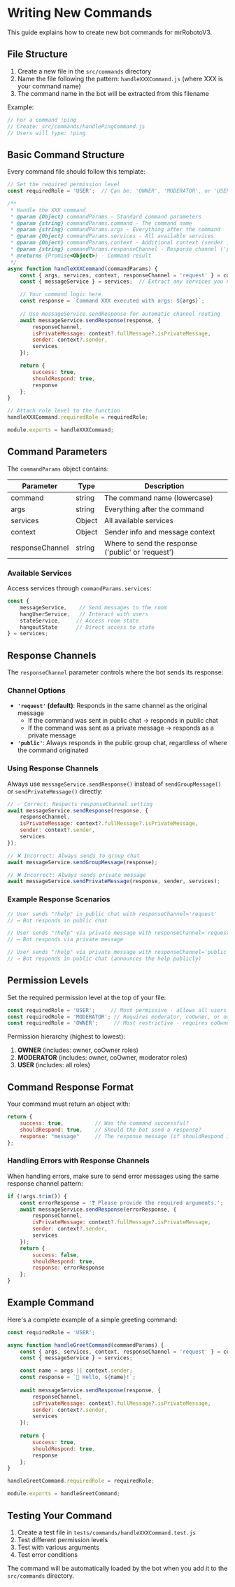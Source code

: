 # Writing New Commands

This guide explains how to create new bot commands for mrRobotoV3.

## File Structure

1. Create a new file in the `src/commands` directory
2. Name the file following the pattern: `handleXXXCommand.js` (where XXX is your command name)
3. The command name in the bot will be extracted from this filename

Example:
```javascript
// For a command !ping
// Create: src/commands/handlePingCommand.js
// Users will type: !ping
```

## Basic Command Structure

Every command file should follow this template:

```javascript
// Set the required permission level
const requiredRole = 'USER';  // Can be: 'OWNER', 'MODERATOR', or 'USER'

/**
 * Handle the XXX command
 * @param {Object} commandParams - Standard command parameters
 * @param {string} commandParams.command - The command name
 * @param {string} commandParams.args - Everything after the command
 * @param {Object} commandParams.services - All available services
 * @param {Object} commandParams.context - Additional context (sender info etc.)
 * @param {string} commandParams.responseChannel - Response channel ('public' or 'request')
 * @returns {Promise<Object>} - Command result
 */
async function handleXXXCommand(commandParams) {
    const { args, services, context, responseChannel = 'request' } = commandParams;
    const { messageService } = services;  // Extract any services you need

    // Your command logic here
    const response = `Command XXX executed with args: ${args}`;
    
    // Use messageService.sendResponse for automatic channel routing
    await messageService.sendResponse(response, {
        responseChannel,
        isPrivateMessage: context?.fullMessage?.isPrivateMessage,
        sender: context?.sender,
        services
    });

    return {
        success: true,
        shouldRespond: true,
        response
    };
}

// Attach role level to the function
handleXXXCommand.requiredRole = requiredRole;

module.exports = handleXXXCommand;
```

## Command Parameters

The `commandParams` object contains:

| Parameter | Type | Description |
|-----------|------|-------------|
| command | string | The command name (lowercase) |
| args | string | Everything after the command |
| services | Object | All available services |
| context | Object | Sender info and message context |
| responseChannel | string | Where to send the response ('public' or 'request') |

### Available Services

Access services through `commandParams.services`:

```javascript
const { 
    messageService,    // Send messages to the room
    hangUserService,   // Interact with users
    stateService,     // Access room state
    hangoutState      // Direct access to state
} = services;
```

## Response Channels

The `responseChannel` parameter controls where the bot sends its response:

### Channel Options

- **`'request'` (default)**: Responds in the same channel as the original message
  - If the command was sent in public chat → responds in public chat
  - If the command was sent as a private message → responds as a private message
- **`'public'`**: Always responds in the public group chat, regardless of where the command originated

### Using Response Channels

Always use `messageService.sendResponse()` instead of `sendGroupMessage()` or `sendPrivateMessage()` directly:

```javascript
// ✅ Correct: Respects responseChannel setting
await messageService.sendResponse(response, {
    responseChannel,
    isPrivateMessage: context?.fullMessage?.isPrivateMessage,
    sender: context?.sender,
    services
});

// ❌ Incorrect: Always sends to group chat
await messageService.sendGroupMessage(response);

// ❌ Incorrect: Always sends private message
await messageService.sendPrivateMessage(response, sender, services);
```

### Example Response Scenarios

```javascript
// User sends "!help" in public chat with responseChannel='request'
// → Bot responds in public chat

// User sends "!help" via private message with responseChannel='request'  
// → Bot responds via private message

// User sends "!help" via private message with responseChannel='public'
// → Bot responds in public chat (announces the help publicly)
```

## Permission Levels

Set the required permission level at the top of your file:

```javascript
const requiredRole = 'USER';     // Most permissive - allows all users
const requiredRole = 'MODERATOR'; // Requires moderator, coOwner, or owner
const requiredRole = 'OWNER';     // Most restrictive - requires coOwner or owner
```

Permission hierarchy (highest to lowest):
1. **OWNER** (includes: owner, coOwner roles)
2. **MODERATOR** (includes: owner, coOwner, moderator roles)  
3. **USER** (includes: all roles)

## Command Response Format

Your command must return an object with:

```javascript
return {
    success: true,          // Was the command successful?
    shouldRespond: true,    // Should the bot send a response?
    response: "message"     // The response message (if shouldRespond is true)
};
```

### Handling Errors with Response Channels

When handling errors, make sure to send error messages using the same response channel pattern:

```javascript
if (!args.trim()) {
    const errorResponse = '❓ Please provide the required arguments.';
    await messageService.sendResponse(errorResponse, {
        responseChannel,
        isPrivateMessage: context?.fullMessage?.isPrivateMessage,
        sender: context?.sender,
        services
    });
    return {
        success: false,
        shouldRespond: true,
        response: errorResponse
    };
}
```

## Example Command

Here's a complete example of a simple greeting command:

```javascript
const requiredRole = 'USER';

async function handleGreetCommand(commandParams) {
    const { args, services, context, responseChannel = 'request' } = commandParams;
    const { messageService } = services;

    const name = args || context.sender;
    const response = `👋 Hello, ${name}!`;
    
    await messageService.sendResponse(response, {
        responseChannel,
        isPrivateMessage: context?.fullMessage?.isPrivateMessage,
        sender: context?.sender,
        services
    });
    
    return {
        success: true,
        shouldRespond: true,
        response
    };
}

handleGreetCommand.requiredRole = requiredRole;

module.exports = handleGreetCommand;
```

## Testing Your Command

1. Create a test file in `tests/commands/handleXXXCommand.test.js`
2. Test different permission levels
3. Test with various arguments
4. Test error conditions

The command will be automatically loaded by the bot when you add it to the `src/commands` directory.

